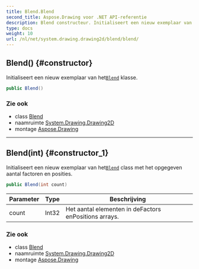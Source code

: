 ```yaml
---
title: Blend.Blend
second_title: Aspose.Drawing voor .NET API-referentie
description: Blend constructeur. Initialiseert een nieuw exemplaar van hetBlend klasse.
type: docs
weight: 10
url: /nl/net/system.drawing.drawing2d/blend/blend/
---
```

## Blend() {#constructor}

Initialiseert een nieuw exemplaar van het[`Blend`](../) klasse.

```csharp
public Blend()
```

### Zie ook

* class [Blend](../)
* naamruimte [System.Drawing.Drawing2D](../../blend/)
* montage [Aspose.Drawing](../../../)

---

## Blend(int) {#constructor_1}

Initialiseert een nieuw exemplaar van het[`Blend`](../) class met het opgegeven aantal factoren en posities.

```csharp
public Blend(int count)
```

| Parameter | Type | Beschrijving |
| --- | --- | --- |
| count | Int32 | Het aantal elementen in deFactors enPositions arrays. |

### Zie ook

* class [Blend](../)
* naamruimte [System.Drawing.Drawing2D](../../blend/)
* montage [Aspose.Drawing](../../../)


